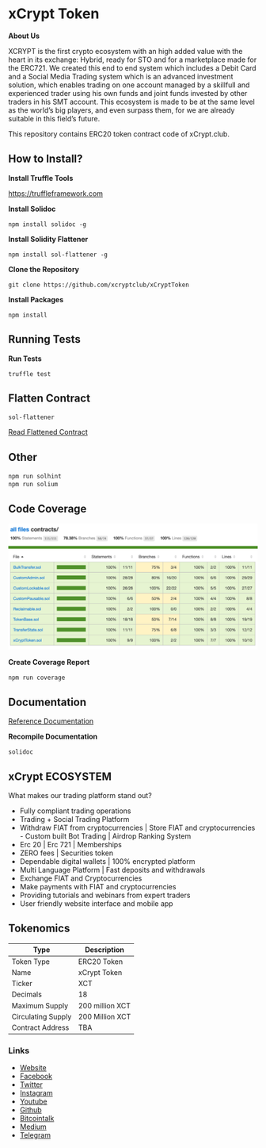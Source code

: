 # xCrypt Token

**About Us**

XCRYPT is the first crypto ecosystem with an high added value with the heart in its exchange: Hybrid, ready for STO and for a marketplace made for the ERC721. We created this end to end system which includes a Debit Card and a Social Media Trading system which is an advanced investment solution, which enables trading on one account managed by a skillfull and experienced trader using his own funds and joint funds invested by other traders in his SMT account. This ecosystem is made to be at the same level as the world’s big players, and even surpass them, for we are already suitable in this field’s future.

This repository contains ERC20 token contract code of xCrypt.club.

## How to Install?

**Install Truffle Tools**

https://truffleframework.com

**Install Solidoc**

```node
npm install solidoc -g
```

**Install Solidity Flattener**

```node
npm install sol-flattener -g
```

**Clone the Repository**

```git
git clone https://github.com/xcryptclub/xCryptToken
```

**Install Packages**

```node
npm install
```

## Running Tests

**Run Tests**

```shell
truffle test
```

## Flatten Contract

```shell
sol-flattener
```

[Read Flattened Contract](.flattened/xCryptToken.sol)

## Other

```shell
npm run solhint
npm run solium
```

## Code Coverage

![xCrypt Token Code Coverage](images/coverage.png)

**Create Coverage Report**

```shell
npm run coverage
```

## Documentation

[Reference Documentation](docs/xCryptToken.md)

**Recompile Documentation**

```shell
solidoc
```

## xCrypt ECOSYSTEM

What makes our trading platform stand out?

- Fully compliant trading operations
- Trading + Social Trading Platform
- Withdraw FIAT from cryptocurrencies | Store FIAT and cryptocurrencies - Custom built Bot Trading | Airdrop Ranking System
- Erc 20 | Erc 721 | Memberships
- ZERO fees | Securities token
- Dependable digital wallets | 100% encrypted platform
- Multi Language Platform | Fast deposits and withdrawals
- Exchange FIAT and Cryptocurrencies
- Make payments with FIAT and cryptocurrencies
- Providing tutorials and webinars from expert traders
- User friendly website interface and mobile app

## Tokenomics

| Type               | Description     |
| ------------------ | --------------- |
| Token Type         | ERC20 Token     |
| Name               | xCrypt Token    |
| Ticker             | XCT             |
| Decimals           | 18              |
| Maximum Supply     | 200 million XCT |
| Circulating Supply | 200 Million XCT |
| Contract Address   | TBA             |

### Links

- [Website](https://www.xcrypt.club)
- [Facebook](https://www.facebook.com/xcryptclub/)
- [Twitter](https://twitter.com/xcryptclub)
- [Instagram](https://www.instagram.com/xcryptclub/)
- [Youtube](https://www.youtube.com/channel/UCSTVlIYw7fj9PrVu9FYKKVQ)
- [Github](https://github.com/xcryptclub)
- [Bitcointalk](https://bitcointalk.org/index.php?topic=4993175.0)
- [Medium](https://medium.com/@xcryptclub)
- [Telegram](https://t.me/xcryptclub)
